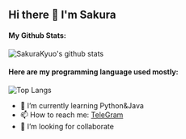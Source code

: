 ## Hi there 👋 I'm Sakura
#### My Github Stats:
![SakuraKyuo's github stats](https://github-readme-stats.vercel.app/api?username=SakuraKyuo&theme=calm&layout=compact)

#### Here are my programming language used mostly:
![Top Langs](https://github-readme-stats.vercel.app/api/top-langs/?username=SakuraKyuo&theme=calm&layout=compact)

- 🌱 I’m currently learning Python&Java
- 📫 How to reach me: [TeleGram](http://t.me/NightstarSakura)
- 👯 I’m looking for collaborate
